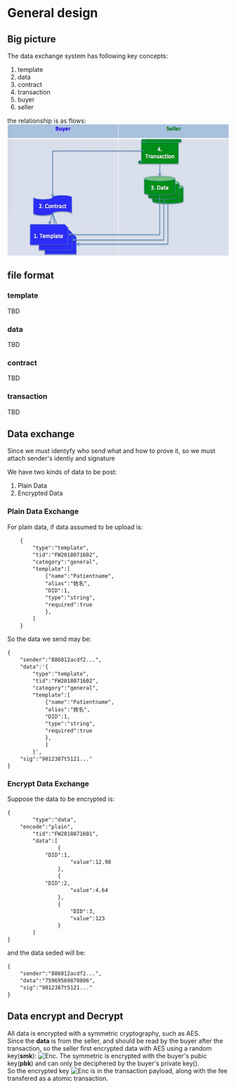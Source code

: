 # General design

## Big picture
The data exchange system has following key concepts:
1. template
2. data
3. contract
4. transaction
5. buyer
6. seller

the relationship is as flows:  
![Data](DataExchange.jpg)

## file format
### template
TBD

### data
TBD

### contract
TBD

### transaction
TBD

## Data exchange
Since we must identyfy who send what and how to prove it, so we must attach sender's identiy and signature

We have two kinds of data to be post:</br>
1. Plain Data 
2. Encrypted Data 

### Plain Data Exchange
For plain data, if data assumed to be upload is:
```
	{
		"type":"template",
		"tid":"FW2018071602",
		"category":"general",
		"template":[
			{"name":"Patientname",
			"alias":"姓名",
			"DID":1,
			"type":"string",
			"required":true
			},
		]
	}
```

So the data we send may be:
```
{
	"sender":"886812acdf2...",
	"data":'{
		"type":"template",
		"tid":"FW2018071602",
		"category":"general",
		"template":[
			{"name":"Patientname",
			"alias":"姓名",
			"DID":1,
			"type":"string",
			"required":true
			},
			]
		}',
	"sig":"9012387t5121..."
}
```
### Encrypt Data Exchange
Suppose the data to be encrypted is:
```
{
        "type":"data",
	"encode":"plain",
        "tid":"FW2018071601",
        "data":[
                {
			"DID":1,
                	"value":12.98
                },  
                {
			"DID":2,
                	"value":4.64
                },  
                {
                	"DID":3,
                	"value":123
                }
        ]
}
```

and the data seded will be:
```
{
	"sender":"886812acdf2...",
	"data":"75969569870806",
	"sig":"9012387t5121..."
}
```

## Data encrypt and Decrypt
All data is encrypted with a symmetric cryptography, such as AES.  
Since the **data** is from the seller, and should be read by the buyer after the transaction, so the seller first encrypted data with AES using a random key(**smk**): ![Enc](http://chart.googleapis.com/chart?cht=tx&chl=Enc_{smk}{data}).
The symmetric is encrypted with the buyer's pubic key(**pbk**) and can only be deciphered by the buyer's private key().  
So the encrypted key ![Enc](http://chart.googleapis.com/chart?cht=tx&chl=Enc_{pbk}{smk}) is in the transaction payload, along with the fee transfered as a atomic transaction.

